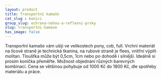 ```yaml
---
layout: product
title: Transportní kamaše
cat_slug : konici
group_slug: ochrana-nohou-a-reflexni-prvky
slug: transportni-kamase
has_image: false
---
```


Transportní kamaše vám ušiji ve velikostech pony, cob, full.
Vrchní materiál na lícové straně je technická tkanina, na rubové straně je flees, vnitřní výplň molitan.
Tloušťka může být 0,5cm, 1cm nebo po dohodě i silnější.
Ideálně si prosím koníčka přeměřte.
Možnost objednání různých barevných kombinací.
Cena se většinou pohybuje od 1000&nbsp;Kč do 1800&nbsp;Kč, dle spotřeby materiálu a práce.

